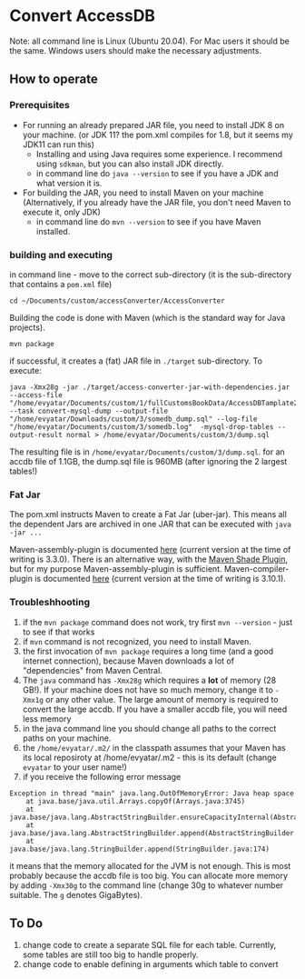 # Convert AccessDB
Note: all command line is Linux (Ubuntu 20.04). For Mac users it should be the same. Windows users should make the necessary adjustments.

## How to operate

### Prerequisites
- For running an already prepared JAR file, you need to install JDK 8 on your machine. (or JDK 11? the pom.xml compiles for 1.8, but it seems my JDK11 can run this)
  - Installing and using Java requires some experience. I recommend using `sdkman`, but you can also install JDK directly.
  - in command line do `java --version` to see if you have a JDK and what version it is.
- For building the JAR, you need to install Maven on your machine (Alternatively, if you already have the JAR file, you don't need Maven to execute it, only JDK)
  - in command line do `mvn --version` to see if you have Maven installed.

### building and executing
in command line - move to the correct sub-directory (it is the sub-directory that contains a `pom.xml` file)
```
cd ~/Documents/custom/accessConverter/AccessConverter
```
Building the code is done with Maven (which is the standard way for Java projects).
```
mvn package
```
if successful, it creates a (fat) JAR file in `./target` sub-directory.
To execute:
```
java -Xmx28g -jar ./target/access-converter-jar-with-dependencies.jar --access-file "/home/evyatar/Documents/custom/1/fullCustomsBookData/AccessDBTamplate20220411.accdb" --task convert-mysql-dump --output-file "/home/evyatar/Downloads/custom/3/somedb_dump.sql" --log-file "/home/evyatar/Documents/custom/3/somedb.log"  -mysql-drop-tables --output-result normal > /home/evyatar/Documents/custom/3/dump.sql
```

The resulting file is in `/home/evyatar/Documents/custom/3/dump.sql`. for an accdb file of 1.1GB, the dump.sql file is 960MB (after ignoring the 2 largest tables!)

### Fat Jar
The pom.xml instructs Maven to create a Fat Jar (uber-jar). This means all the dependent Jars are archived in one JAR that can be executed with `java -jar ...`
 
Maven-assembly-plugin is documented [here](https://maven.apache.org/plugins/maven-assembly-plugin/index.html) (current version at the time of writing is 3.3.0). There is an alternative way, with the [Maven Shade Plugin](https://maven.apache.org/plugins/maven-shade-plugin/), but for my purpose Maven-assembly-plugin is sufficient.
Maven-compiler-plugin is documented [here](https://maven.apache.org/plugins/maven-compiler-plugin/index.html) (current version at the time of writing is 3.10.1).

### Troubleshhooting
1. if the `mvn package` command does not work, try first `mvn --version` - just to see if that works
2. if `mvn` command is not recognized, you need to install Maven.
3. the first invocation of `mvn package` requires a long time (and a good internet connection), because Maven downloads a lot of "dependencies" from Maven Central.
4. The `java` command has `-Xmx28g` which requires a **lot** of memory (28 GB!). If your machine does not have so much memory, change it to `-Xmx1g` or any other value. The large amount of memory is required to convert the large accdb. If you have a smaller accdb file, you will need less memory
5. in the java command line you should change all paths to the correct paths on your machine.
6. the `/home/evyatar/.m2/` in the classpath assumes that your Maven has its local reposiroty at /home/evyatar/.m2 - this is its default (change `evyatar` to your user name!)
7. if you receive the following error message
```
Exception in thread "main" java.lang.OutOfMemoryError: Java heap space
	at java.base/java.util.Arrays.copyOf(Arrays.java:3745)
	at java.base/java.lang.AbstractStringBuilder.ensureCapacityInternal(AbstractStringBuilder.java:172)
	at java.base/java.lang.AbstractStringBuilder.append(AbstractStringBuilder.java:538)
	at java.base/java.lang.StringBuilder.append(StringBuilder.java:174)
```
it means that the memory allocated for the JVM is not enough. This is most probably because the accdb file is too big. You can allocate more memory by adding `-Xmx30g` to the command line (change 30g to whatever number suitable. The `g` denotes GigaBytes).

## To Do
1. change code to create a separate SQL file for each table. Currently, some tables are still too big to handle properly.
2. change code to enable defining in arguments which table to convert



